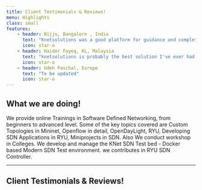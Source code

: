 ```yaml
---
title: Client Testimonials & Reviews!
menu: Highlights
class: small
features:
	- header: Bijju, Bangalore , India
	  text: "Knetsolutions was a good platform for guidance and completion of our project. Always got immediate response ,when doubts are being asked anytime. It was an awesome journey with knetsolutions being a pillar support for completion of project and very thankful for assisting during the hardships of my project."
	  icon: star-o
	- header: Haider Fayeq, KL, Malaysia
	  text: "knetsolutions is probably the best solution I've ever had in a topic of Software-Defined Networking. Although the content is very difficult for me when I read the books, the lecturer Mr. Suresh Kumar made it easy to understand. The lecturer clearly understands his subject, and made the content well suited for novice to advanced student."
	  icon: star-o
	- header: Udeh Paschal, Europe
	  text: "To be updated"
	  icon: star-o
---
```


## What we are doing!

We provide online Trainings in Software Defined Networking, from beginners to advanced level. Some of the key topics covered are Custom Topologies in Mininet, Openflow in detail, OpenDayLight, RYU, Developing SDN Applications in RYU, Miniprojects in SDN.  Also We conduct workshop in Colleges. We develop and manage the KNet SDN Test bed - Docker based Modern SDN Test environment. we contributes in RYU SDN Controller. 
___

## Client Testimonials & Reviews!
